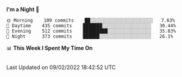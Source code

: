 <!--START_SECTION:waka-->
**I'm a Night 🦉** 

```text
🌞 Morning    109 commits    ██░░░░░░░░░░░░░░░░░░░░░░░   7.63% 
🌆 Daytime    435 commits    ███████░░░░░░░░░░░░░░░░░░   30.44% 
🌃 Evening    512 commits    █████████░░░░░░░░░░░░░░░░   35.83% 
🌙 Night      373 commits    ██████░░░░░░░░░░░░░░░░░░░   26.1%

```


📊 **This Week I Spent My Time On** 

```text
```


 Last Updated on 09/02/2022 18:42:52 UTC
<!--END_SECTION:waka-->
